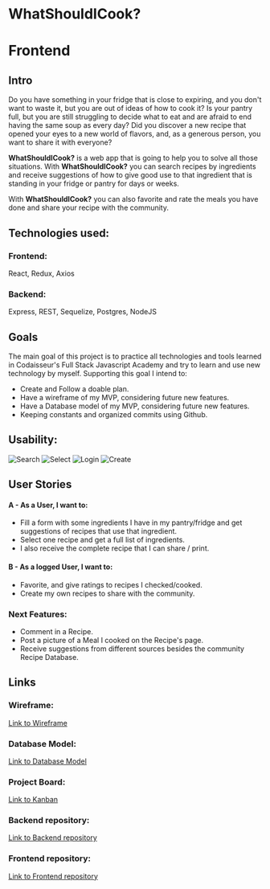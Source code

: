# WhatShouldICook?

# Frontend

## Intro

Do you have something in your fridge that is close to expiring, and you don't want to waste it, but you are out of ideas of how to cook it?
Is your pantry full, but you are still struggling to decide what to eat and are afraid to end having the same soup as every day?
Did you discover a new recipe that opened your eyes to a new world of flavors, and, as a generous person, you want to share it with everyone?

**WhatShouldICook?** is a web app that is going to help you to solve all those situations. With **WhatShouldICook?** you can search recipes by ingredients and receive suggestions of how to give good use to that ingredient that is standing in your fridge or pantry for days or weeks.

With **WhatShouldICook?** you can also favorite and rate the meals you have done and share your recipe with the community.

## Technologies used: 

### Frontend: 
React, Redux, Axios

### Backend: 
Express, REST, Sequelize, Postgres, NodeJS

## Goals

The main goal of this project is to practice all technologies and tools learned in Codaisseur's Full Stack Javascript Academy and try to learn and use new technology by myself.
Supporting this goal I intend to:

- Create and Follow a doable plan.
- Have a wireframe of my MVP, considering future new features.
- Have a Database model of my MVP, considering future new features.
- Keeping constants and organized commits using Github.

## Usability:

![Search](https://i.ibb.co/VxxKYhh/search1.gif "Search")
![Select](https://i.ibb.co/XtjJ9MS/selectrecipe1.gif "Select Recipe")
![Login](https://i.ibb.co/fvh5Wwb/login.gif "Login")
![Create](https://i.ibb.co/c1dyqxW/createrecipe01.gif "Create Recipe")



## User Stories

#### A - As a User, I want to:

- Fill a form with some ingredients I have in my pantry/fridge and get suggestions of recipes that use that ingredient.
- Select one recipe and get a full list of ingredients.
- I also receive the complete recipe that I can share / print.

#### B - As a logged User, I want to:

- Favorite, and give ratings to recipes I checked/cooked.
- Create my own recipes to share with the community.

### Next Features:

- Comment in a Recipe.
- Post a picture of a Meal I cooked on the Recipe's page.
- Receive suggestions from different sources besides the community Recipe Database.

## Links

### Wireframe:

[Link to Wireframe](https://wireframepro.mockflow.com/view/Mchp450YTmb)

### Database Model:

[Link to Database Model](https://lucid.app/lucidchart/01f1a08d-e93c-42db-b1b5-a4c8815e9a67/edit?viewport_loc=319%2C305%2C1650%2C683%2C0_0&invitationId=inv_96b4614e-6a4f-4322-b77a-7af921ba85bd)

### Project Board:

[Link to Kanban](https://github.com/users/giocapeli/projects/2)

### Backend repository:

[Link to Backend repository](https://github.com/giocapeli/Portfolio-Backend)

### Frontend repository:

[Link to Frontend repository](https://github.com/giocapeli/Portfolio-Frontend)
